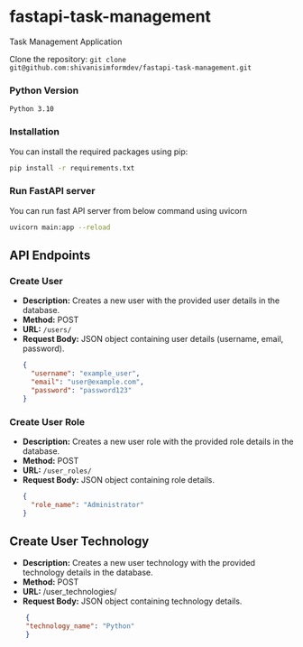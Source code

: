 # fastapi-task-management
Task Management Application

Clone the repository:
    `git clone git@github.com:shivanisimformdev/fastapi-task-management.git`

### Python Version
```
Python 3.10
```
### Installation

You can install the required packages using pip:

```bash
pip install -r requirements.txt
```
### Run FastAPI server

You can run fast API server from below command using uvicorn

```bash
uvicorn main:app --reload
```

## API Endpoints

### Create User

- **Description:** Creates a new user with the provided user details in the database.
- **Method:** POST
- **URL:** `/users/`
- **Request Body:** JSON object containing user details (username, email, password).
  ```json
  {
    "username": "example_user",
    "email": "user@example.com",
    "password": "password123"
  }

### Create User Role

- **Description:** Creates a new user role with the provided role details in the database.
- **Method:** POST
- **URL:** `/user_roles/`
- **Request Body:** JSON object containing role details.
  ```json
  {
    "role_name": "Administrator"
  }
  ```

## Create User Technology
- **Description:** Creates a new user technology with the provided technology details in the database.
- **Method:** POST
- **URL:** /user_technologies/
- **Request Body:** JSON object containing technology details.
```json
    {
    "technology_name": "Python"
    }
```
